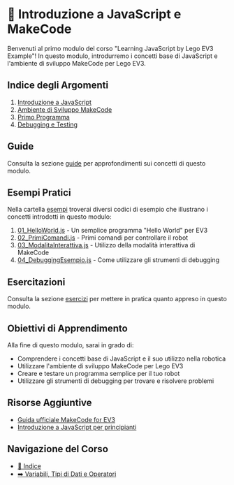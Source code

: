 # 🚀 Introduzione a JavaScript e MakeCode

Benvenuti al primo modulo del corso "Learning JavaScript by Lego EV3 Example"! In questo modulo, introdurremo i concetti base di JavaScript e l'ambiente di sviluppo MakeCode per Lego EV3.

## Indice degli Argomenti

1. [Introduzione a JavaScript](01-IntroduzioneJavaScript.md)
2. [Ambiente di Sviluppo MakeCode](02-AmbienteMakeCode.md)
3. [Primo Programma](03-PrimoProgramma.md)
4. [Debugging e Testing](04-DebuggingTesting.md)

## Guide

Consulta la sezione [guide](./guide/README.md) per approfondimenti sui concetti di questo modulo.

## Esempi Pratici

Nella cartella [esempi](./esempi/) troverai diversi codici di esempio che illustrano i concetti introdotti in questo modulo:

1. [01_HelloWorld.js](./esempi/01_HelloWorld.js) - Un semplice programma "Hello World" per EV3
2. [02_PrimiComandi.js](./esempi/02_PrimiComandi.js) - Primi comandi per controllare il robot
3. [03_ModalitaInterattiva.js](./esempi/03_ModalitaInterattiva.js) - Utilizzo della modalità interattiva di MakeCode
4. [04_DebuggingEsempio.js](./esempi/04_DebuggingEsempio.js) - Come utilizzare gli strumenti di debugging

## Esercitazioni

Consulta la sezione [esercizi](./esercizi/README.md) per mettere in pratica quanto appreso in questo modulo.

## Obiettivi di Apprendimento

Alla fine di questo modulo, sarai in grado di:
- Comprendere i concetti base di JavaScript e il suo utilizzo nella robotica
- Utilizzare l'ambiente di sviluppo MakeCode per Lego EV3
- Creare e testare un programma semplice per il tuo robot
- Utilizzare gli strumenti di debugging per trovare e risolvere problemi

## Risorse Aggiuntive

- [Guida ufficiale MakeCode for EV3](https://makecode.mindstorms.com/about)
- [Introduzione a JavaScript per principianti](https://developer.mozilla.org/en-US/docs/Learn/JavaScript/First_steps)

## Navigazione del Corso
- [📑 Indice](../README.md)
- [➡️ Variabili, Tipi di Dati e Operatori](../02-Variabili-TipiDati-Operatori/README.md)